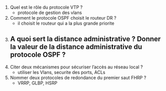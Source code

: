 1. Quel est le rôle du protocole VTP ?
	- protocole de gestion des vlans
2. Comment le protocole OSPF choisit le routeur DR ?
	- il choisit le routeur qui a la plus grande priorite
3. A quoi sert la distance administrative ? Donner la valeur de la distance administrative du protocole OSPF ?
	- 
4. Citer deux mécanismes pour sécuriser l’accès au réseau local ?
	- utiliser les Vlans, securite des ports, ACLs  
5. Nommer deux protocoles de redondance du premier saut FHRP ?
	- VRRP, GLBP, HSRP